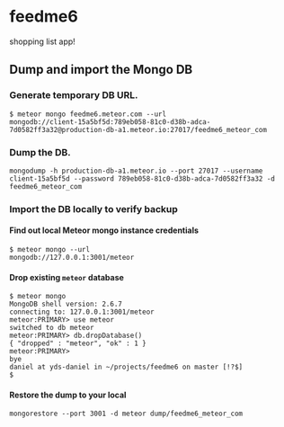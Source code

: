 # feedme6
shopping list app!

## Dump and import the Mongo DB

### Generate temporary DB URL.

```
$ meteor mongo feedme6.meteor.com --url
mongodb://client-15a5bf5d:789eb058-81c0-d38b-adca-7d0582ff3a32@production-db-a1.meteor.io:27017/feedme6_meteor_com
```

### Dump the DB.

```
mongodump -h production-db-a1.meteor.io --port 27017 --username client-15a5bf5d --password 789eb058-81c0-d38b-adca-7d0582ff3a32 -d feedme6_meteor_com
```

### Import the DB locally to verify backup

#### Find out local Meteor mongo instance credentials
```
$ meteor mongo --url
mongodb://127.0.0.1:3001/meteor
```

#### Drop existing `meteor` database
```
$ meteor mongo
MongoDB shell version: 2.6.7
connecting to: 127.0.0.1:3001/meteor
meteor:PRIMARY> use meteor
switched to db meteor
meteor:PRIMARY> db.dropDatabase()
{ "dropped" : "meteor", "ok" : 1 }
meteor:PRIMARY>
bye
daniel at yds-daniel in ~/projects/feedme6 on master [!?$]
$
```

#### Restore the dump to your local 
```
mongorestore --port 3001 -d meteor dump/feedme6_meteor_com
```
